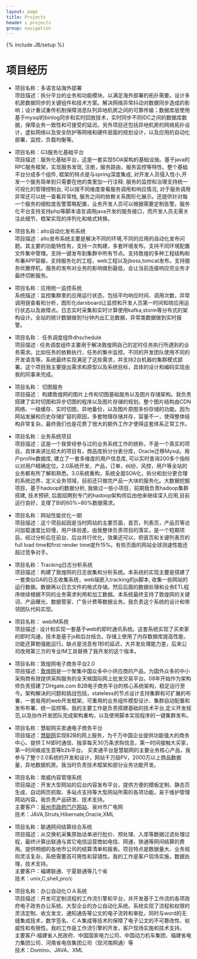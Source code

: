 ```yaml
---
layout: page
title: Projects
header : projects
group: navigation
---
```

{% include JB/setup %}

# 项目经历

- 项目名称：多语言站海外部署   
项目描述：拆分平台的业务和功能模块，以满足海外部署的拓扑需要。设计多机房数据同步的关键组件和技术方案。解决网络异常抖动对数据同步造成的影响；设计重试重传机制保障消息队列异地机房之间的可靠传输；数据库层使用基于mysql的binlog同步和实时回放技术，实时同步不同IDC之间的数据库数据，保障业务一致性和可接受的延迟。另外项目还包括异地机房的网络拓扑设计，虚拟网络以及安全防护等网络和硬件层面的规划设计，以及应用的自动化部署，监控，负载均衡等。

- 项目名称：G3服务化基础平台  
项目描述：服务化基础平台，这是一套实现SOA架构的基础设施。基于java的RPC服务框架，实现服务发现, 注册，服务路由，服务监控等特性。整个基础平台分成多个组件, 框架的特点是与spring深度集成, 对开发人员侵入性小,开发一个服务简单到只需要在他的类里加一行注释; 服务的监控和治理支持统一可视化的管理控制台, 可以按不同维度查看服务调用和响应情况,  对于服务调用异常还可以统一查看异常栈, 服务之间的依赖关系图形化展示。还提供针对每一个服务的细粒度告警策略配置，业务开发人员可以根据需要定制告警。服务化平台支持支持php等脚本语言调用java开发的服务接口，而开发人员无需关注此细节，框架实现的序列化和格式转换。


- 项目名称：alto自动化发布系统  
项目描述：alto发布系统主要是解决不同的环境,不同的应用的自动化发布问题。其主要的功能特性有，支持一次构建，多套环境发布。支持不同环境配置文件集中管理。支持一键发布到集群中所有节点。支持敦煌的多种工程结构和布署APP容器，支持服务化的工程，web工程以及jboss,tomcat发布。支持服务优雅停机，服务的发布对业务的影响做到最低，会让当前连接响应完业务才最终切断服务。  


- 项目名称：应用统一监控系统  
系统描述：监控集群里的应用运行状态，包括平均响应时间、调用次数，异常调用链查看和分析，图形化darsboard让监控和开发人员第一时间知晓应用运行状态以及故障点。日志实时采集和实时计算使用kafka,storm等分布式的架构设计。全站的统计数据做到1分钟内出汇总数据，异常类数据做到实时报警。


- 项目名称： 任务调度组件dhschedule  
项目描述 :   任务调度组件主要用于解决敦煌网自己的定时任务执行所遇到的业务需求。比如任务的依赖执行，任务的集中监控。不同的开发团队使用不同的开发语言等。系统最终实现满足了这些需求，并支持2台机器的集群模式部署。这个项目我主要提出需求和原型以及系统目标，具体的设计和编码实现由我的同事来完成。


- 项目名称： 切图服务  
项目描述： 构建敦煌网的图片上传和切图基础服务以及图片存储架构。我负责搭建了实时切图和异步切图的程序以及图片存储的规划。整个图片结构由CDN网络、一级缓存、实时切图，异地备份，以及图片原图多份存储的功能。因为网站发展和历史存储扩容的原因，多套物理存储并存，容量不一，使得整体结构非常复杂。最终我们也是花费了很大的额外工作才使得这套体系正常工作。


- 项目名称：业务系统项目  
项目描述：这是一个我曾经参与过的业务系统工作的统称，不是一个真实的项目。具体来讲比较大的项目有，商品库拆分分表分库，Oracle迁移Mysql。用户profile数据库, 建立了一套多维度的用户信息库, 可以实时查询200多个指标以对用户精确定位。2.0系统开发，产品，订单，纠纷，风控，用户等全站的业务都有所了解和熟悉。3.0系统重构，系统全面SOA化，拆分和划分更合理的系统边界，定义业务领域，目前还只做完产品一大块的服务化。大数据挖掘项目，基于hadoop的数据分析, 我做过一些小项目，前期我负责hadoop集群搭建, 技术预研, 后面招聘到专门的hadoop架构师后由他来继续深入应用,目前运行良好，支撑了BI的60%~80%数据需求。


- 项目名称：网站性能优化一期  
项目描述：这个项目起因是当时网站的主要页面，首页，列表页，产品页等访问加载速度比较慢，用户体验差。由我整体负责项目的落实，是一个短期项目。经过分析后在前台、后台并行优化，效果还可以，把首页和关键列表页的full load time和first render time提升15%。有些页面的网站全球测速性能还超过竞争对手。


- 项目名称：Tracking日志分析系统  
项目描述：构建了敦煌网的日志收集和分析系统。本系统的实现主要是搭建了一套类似GA的日志收集系统，web端嵌入tracking的js脚本, 收集一些网站的运行数据。数据再以日志文件的格式存储。然后后面的数据处理和业务ETL程序继续根据不同的业务需求利用和加工数据。本系统最终支持了敦煌网的关键词、产品曝光、数据管家、广告计费等数据业务。我负责这个系统的设计和带领团队代码实现。


- 项目名称： webIM系统  
项目描述 :  设计和实现一套基于web的即时通讯系统。这套系统实现了买卖家的即时沟通，技术是基于js和后台结合。存储上使用了内存数据库提高性能，功能还算勉强能运行。缺点是消息有1秒的延迟，大并发处理能力差，后来公司改用第三方的专业IM工具替换了我开发的这个版本。


- 项目名称：敦煌网电子商务平台2.0  
项目描述：[敦煌网](www.DHgate.com)是一个聚集中国众多中小供应商的产品，为国外众多的中小采购商有效提供采购服务的全天候国际网上批发交易平台。08年开始作为架构师负责搭建了DHgate.com B2B电子商务平台的核心系统架构，稳定运行至今。架构解决的问题和挑战包括，stateless的节点设计支持集群和可扩展的布署，一套易用的web开发框架，可重用的业务组件模型设计、集群自动配置和发布布署、统一监控等。我的主要工作是负责搭建基础的技术平台,定义开发规范,以及协作开发团队完成架构重构，以及使用脚本实现程序的一键集群发布。
  
  
- 项目名称：慧聪网买卖通电子商务平台  
项目描述：[慧聪网](www.hc360.com)实现B2B的网上服务，为千万中国企业提供功能强大的商务中心、提供ＩＭ即时通信、独享每天30万条求购信息，第一时间接触大买家，第一时间做成生意等b2b平台。 买卖通平台是慧聪网的主要业务核心产品，我参与了整个2.0系统的开发和设计，网站千万级PV，2000万以上商品数据量，异地数据机房。我当时负责技术框架和部分业务功能开发。


- 项目名称：南威内容管理系统  
项目描述：开发大型网站的后台内容发布平台，提供方便的模板定制、静态页生成、自动网页抓取、多站点支持等大型网站所需的各项功能，易于维护管理网站内容。我负责产品研发、技术支持。  
主要客户：[泉州市政府门户网站](http://www.fjqz.gov.cn/)、泉州市广电网  
技术：JAVA,Struts,Hibernate,Oracle,XML  


- 项目名称：联通网间结算综合系统  
项目描述：从交换机采集原始话单进行批价、预处理、入库等数据过滤处理过程，最终计算出联通与其它电信运营商如电信、网通，铁通等网间结算的费用。提供明细的各地市公司的结算清单和报表。项目特点是数据量大、业务规则灵活复杂，系统需要高可用性和容错性。我的工作是客户现场实施，数据处理，技术支持。  
主要客户：福建联通、宁夏联通等几个省  
技术：unix,C,shell,pro/c


- 项目名称：办公自动化ＯＡ系统  
项目描述：开发可定制流程的工作流引擎和平台，并开发基于工作流的各项政府电子政务办公系统、大型企业的办公自动化系统。系统实现了流程和权限的灵活定制、收文发文、通知通告等公文的电子流转和审批，同时与word的无缝集成技术，数字签名、ＣＡ集成等技术的保障了电子公文的不可篡改性、权威性和有限性。我的工作是工作流引擎的开发，客户现场实施和技术支持。  
主要客户:福建省人民政府、中国国家电力公司、中国动力机车集团、福建省电力集团公司、河南省电信集团公司（现河南网通）等  
技术：Domino、JAVA、XML
